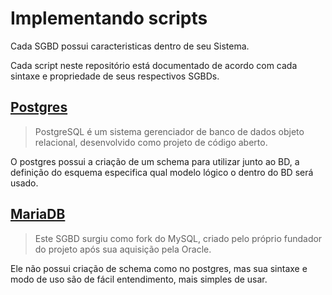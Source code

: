 # Implementando scripts
Cada SGBD possui caracteristicas dentro de seu Sistema.

Cada script neste repositório está documentado de acordo com cada sintaxe e propriedade de seus respectivos SGBDs.

[Postgres](postgreSQL/)
-------------
> PostgreSQL é um sistema gerenciador de banco de dados objeto relacional, desenvolvido como projeto de código aberto.

O postgres possui a criação de um schema para utilizar junto ao BD,
a definição do esquema especifica qual modelo lógico o dentro do BD será usado.

[MariaDB](mariaDB/)
-------
> Este SGBD surgiu como fork do MySQL, criado pelo próprio fundador do projeto após sua aquisição pela Oracle.

Ele não possui criação de schema como no postgres, mas sua sintaxe e modo de uso são de fácil entendimento, mais simples de usar.

